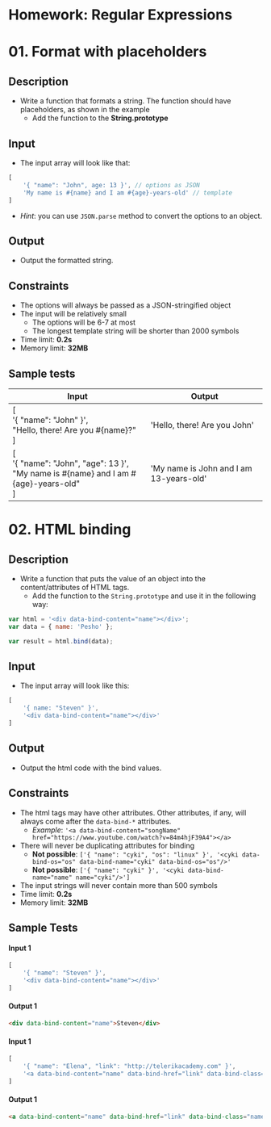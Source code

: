 # Homework: Regular Expressions

# 01. Format with placeholders

## Description
- Write a function that formats a string. The function should have placeholders, as shown in the example
  - Add the function to the **String.prototype**

## Input
- The input array will look like that:

```js
[
	'{ "name": "John", age: 13 }', // options as JSON
	'My name is #{name} and I am #{age}-years-old' // template
]
```

- _Hint_: you can use `JSON.parse` method to convert the options to an object.

## Output
- Output the formatted string.

## Constraints
- The options will always be passed as a JSON-stringified object
- The input will be relatively small
  - The options will be 6-7 at most
  - The longest template string will be shorter than 2000 symbols
- Time limit: **0.2s**
- Memory limit: **32MB**

## Sample tests

| 										Input								    					| 					Output					 |
|---------------------------------------------------------------------------------------------------|--------------------------------------------|
| [<br>'{ "name": "John" }',<br/>"Hello, there! Are you #{name}?"<br>]  							| 'Hello, there! Are you John'				 |
| [<br>'{ "name": "John", "age": 13 }',<br/>"My name is #{name} and I am #{age}-years-old"<br>] 	| 'My name is John and I am 13-years-old' 	 |

# 02. HTML binding

## Description

- Write a function that puts the value of an object into the content/attributes of HTML tags.
  - Add the function to the `String.prototype` and use it in the following way:

```js
var html = '<div data-bind-content="name"></div>';
var data = { name: 'Pesho' };

var result = html.bind(data);
```

## Input
- The input array will look like this:

```js
[
	'{ name: "Steven" }',
	'<div data-bind-content="name"></div>'
]
```

## Output
- Output the html code with the bind values.

## Constraints
- The html tags may have other attributes. Other attributes, if any, will always come after the `data-bind-*` attributes.
  - _Example_: `'<a data-bind-content="songName" href="https://www.youtube.com/watch?v=84m4hjF39A4"></a>`
- There will never be duplicating attributes for binding
  - **Not possible**: `['{ "name": "cyki", "os": "linux" }', '<cyki data-bind-os="os" data-bind-name="cyki" data-bind-os="os"/>'`
  - **Not possible**: `['{ "name": "cyki" }', '<cyki data-bind-name="name" name="cyki"/>']`
- The input strings will never contain more than 500 symbols
- Time limit: **0.2s**
- Memory limit: **32MB**

## Sample Tests

#### Input 1 
```js
[
	'{ "name": "Steven" }',
	'<div data-bind-content="name"></div>'
]
```

#### Output 1
```html
<div data-bind-content="name">Steven</div>
```

#### Input 1

```js
[
	'{ "name": "Elena", "link": "http://telerikacademy.com" }',
	'<a data-bind-content="name" data-bind-href="link" data-bind-class="name"></а>'
]
```

#### Output 1

```html
<a data-bind-content="name" data-bind-href="link" data-bind-class="name" href="http://telerikacademy.com" class="Elena">Elena</а>
```


